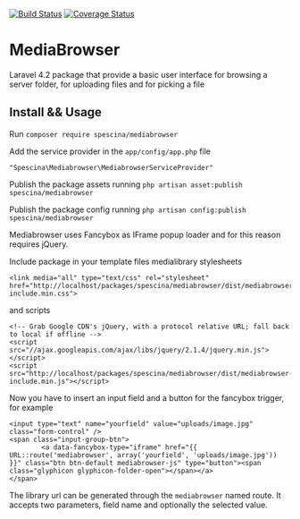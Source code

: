 [![Build Status](https://travis-ci.org/spescina/mediabrowser.svg?branch=master)](https://travis-ci.org/spescina/mediabrowser?branch=master)
[![Coverage Status](https://coveralls.io/repos/spescina/mediabrowser/badge.png?branch=master)](https://coveralls.io/r/spescina/mediabrowser?branch=master)
# MediaBrowser  

Laravel 4.2 package that provide a basic user interface for browsing a server folder, for uploading files and for picking a file

## Install && Usage

Run `composer require spescina/mediabrowser`  

Add the service provider in the `app/config/app.php` file  
```
"Spescina\Mediabrowser\MediabrowserServiceProvider"
```

Publish the package assets running `php artisan asset:publish spescina/mediabrowser`

Publish the package config running `php artisan config:publish spescina/mediabrowser`

Mediabrowser uses Fancybox as IFrame popup loader and for this reason requires jQuery. 

Include package in your template files medialibrary stylesheets
```
<link media="all" type="text/css" rel="stylesheet" href="http://localhost/packages/spescina/mediabrowser/dist/mediabrowser-include.min.css">
```
and scripts
```
<!-- Grab Google CDN's jQuery, with a protocol relative URL; fall back to local if offline -->
<script src="//ajax.googleapis.com/ajax/libs/jquery/2.1.4/jquery.min.js"></script>
<script src="http://localhost/packages/spescina/mediabrowser/dist/mediabrowser-include.min.js"></script>
```

Now you have to insert an input field and a button for the fancybox trigger, for example
```
<input type="text" name="yourfield" value="uploads/image.jpg" class="form-control" />
<span class="input-group-btn">
        <a data-fancybox-type="iframe" href="{{ URL::route('mediabrowser', array('yourfield', 'uploads/image.jpg')) }}" class="btn btn-default mediabrowser-js" type="button"><span class="glyphicon glyphicon-folder-open"></span></a>
</span>
```

The library url can be generated through the `mediabrowser` named route. It accepts two parameters, field name and optionally the selected value.